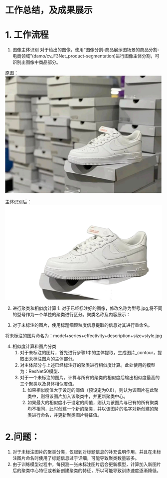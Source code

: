 # 工作总结，及成果展示

# 1. 工作流程


1. 图像主体识别
    对于给出的图像，使用“图像分割-商品展示图场景的商品分割-电商领域”(damo/cv_F3Net_product-segmentation)进行图像主体分割，可识别出图像中商品部分。

原图：
![](assets/16927748362706.jpg)


主体识别后：
![](assets/16927748498524.jpg)
    

2. 进行聚类和相似度计算
        1. 对于已经标注好的图像，修改名称为型号.jpg,将不同的型号作为一个单独的聚类进行区分。聚类名称及内容展示：
    

3. 对于未标注的图片，使用标题细颗粒度信息提取的信息对其进行重命名。
    
将未标注的图片命名为：model+series+effectivity+description+size+style.jpg

4. 相似度计算和图片分类
    1. 对于未标注的图片，首先进行步骤1中的主体提取，生成图片_contour，提取出未标注图片的主体部分。
    2. 对主体部分与上述已经标注好的聚类进行相似度计算。此处使用的模型为：ResNet50模型、
    3. 对于一个未标注的图片，计算与所有的聚类的相似度后输出相似度最高的三个聚类以及具体相似度值。
        1. 如果相似度值大于设定的阈值（预设定为0.8），则认为该图片在此聚类中，则将该图片加入该聚类中，并更新聚类中心。
        2. 如果最大的相似度小于设定的阈值，则认为该图片与已有的所有聚类均不相同，此时创建一个新的聚类，并以该图片的名字对新创建的聚类进行命名，并更新聚类图片特征值。
    

# 2.问题：
1. 对于未标注图片的聚类分类，仅起到对标题信息的补充说明作用，并且在未标注图片命名时使用了标题信息过于详细，可能导致聚类数量较多。
2. 由于训练模型过程中，每预测一张未标注图片后会更新模型，计算加入新图片后的聚类中心特征或者新创建聚类的特征，所以可能导致训练速度逐渐降低。

